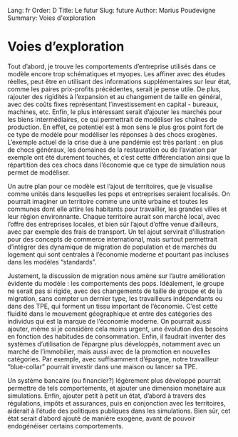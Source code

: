 Lang: fr
Order: D
Title: Le futur
Slug: future
Author: Marius Poudevigne
Summary: Voies d'exploration

# Voies d’exploration

Tout d’abord, je trouve les comportements d’entreprise utilisés dans ce modèle encore trop schématiques et myopes. Les affiner avec des études réelles, peut être en utilisant des informations supplémentaires sur leur état, comme les paires prix-profits précédentes, serait je pense utile. De plus, rajouter des rigidités à l’expansion et au changement de taille en général, avec des coûts fixes représentant l’investissement en capital - bureaux, machines, etc. Enfin, le plus intéressant serait d’ajouter les marchés pour les biens intermédiaires, ce qui permettrait de modéliser les chaînes de production. En effet, ce potentiel est à mon sens le plus gros point fort de ce type de modèle pour modéliser les réponses à des chocs exogènes. L’exemple actuel de la crise due à une pandémie est très parlant : en plus de chocs généraux, les domaines de la restauration ou de l’aviation par exemple ont été durement touchés, et c’est cette différenciation ainsi que la répartition des ces chocs dans l’économie que ce type de simulation nous permet de modéliser.

Un autre plan pour ce modèle est l’ajout de territoires, que je visualise comme unités dans lesquelles les pops et entreprises seraient localisés. On pourrait imaginer un territoire comme une unité urbaine et toutes les communes dont elle attire les habitants pour travailler, les grandes villes et leur région environnante. Chaque territoire aurait son marché local, avec l’offre des entreprises locales, et bien sûr l’ajout d’offre venue d’ailleurs, avec par exemple des frais de transport. Un tel ajout servirait d’illustration pour des concepts de commerce international, mais surtout permettrait d’intégrer des dynamique de migration de population et de marchés du logement qui sont centrales à l’économie moderne et pourtant pas incluses dans les modèles “standards”.

Justement, la discussion de migration nous amène sur l’autre amélioration évidente du modèle : les comportements des pops. Idéalement, le groupe ne serait pas si rigide, avec des changements de taille de groupe et de la migration, sans compter un dernier type, les travailleurs indépendants ou dans des TPE, qui forment un tissu important de l’économie. C’est cette fluidité dans le mouvement géographique et entre des catégories des individus qui est la marque de l’économie moderne. On pourrait aussi ajouter, même si je considère cela moins urgent, une évolution des besoins en fonction des habitudes de consommation. Enfin, il faudrait inventer des systèmes d’utilisation de l’épargne plus développés, notamment avec un marché de l’immobilier, mais aussi avec de la promotion en nouvelles catégories. Par exemple, avec suffisamment d’épargne, notre travailleur “blue-collar” pourrait investir dans une maison ou lancer sa TPE.

Un système bancaire (ou financier?) légèrement plus développé pourrait permettre de tels comportements, et ajouter une dimension monétaire aux simulations. Enfin, ajouter petit à petit un état, d’abord à travers des régulations, impôts et assurances, puis en conjonction avec les territoires, aiderait à l’étude des politiques publiques dans les simulations. Bien sûr, cet état serait d’abord ajouté de manière exogène, avant de pouvoir endogénéiser certains comportements.
